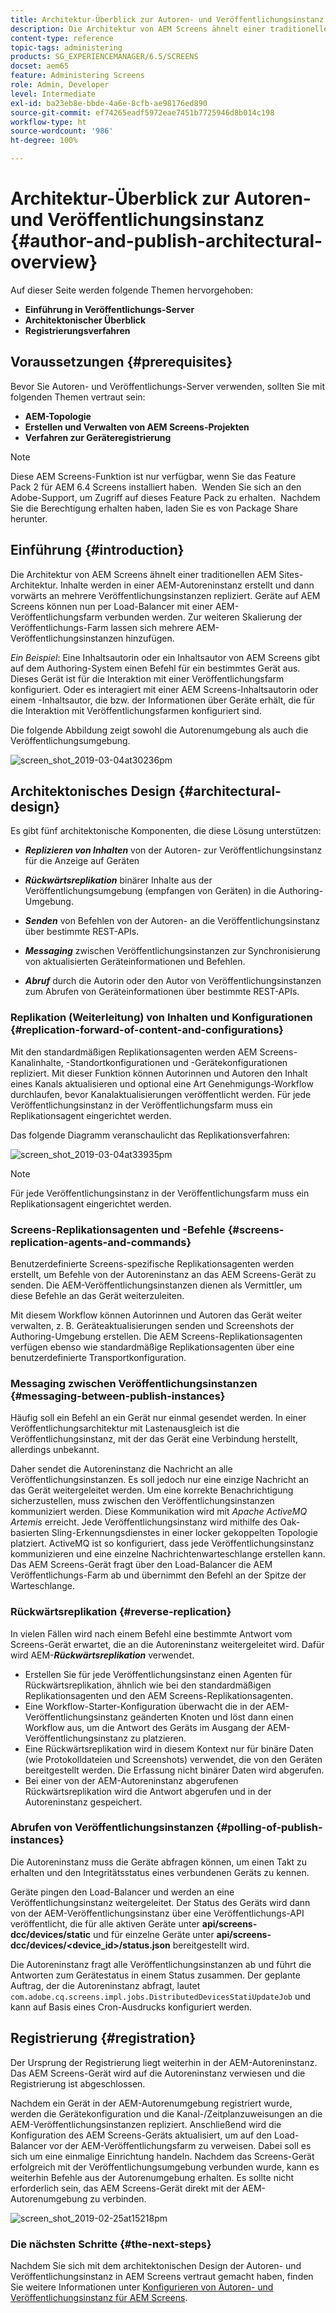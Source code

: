```yaml
---
title: Architektur-Überblick zur Autoren- und Veröffentlichungsinstanz
description: Die Architektur von AEM Screens ähnelt einer traditionellen AEM Sites-Architektur. Inhalte werden in einer AEM-Autoreninstanz erstellt und dann vorwärts an mehrere Veröffentlichungsinstanzen repliziert.
content-type: reference
topic-tags: administering
products: SG_EXPERIENCEMANAGER/6.5/SCREENS
docset: aem65
feature: Administering Screens
role: Admin, Developer
level: Intermediate
exl-id: ba23eb8e-bbde-4a6e-8cfb-ae98176ed890
source-git-commit: ef74265eadf5972eae7451b7725946d8b014c198
workflow-type: ht
source-wordcount: '986'
ht-degree: 100%

---
```


# Architektur-Überblick zur Autoren- und Veröffentlichungsinstanz {#author-and-publish-architectural-overview}

Auf dieser Seite werden folgende Themen hervorgehoben:

* **Einführung in Veröffentlichungs-Server**
* **Architektonischer Überblick**
* **Registrierungsverfahren**

## Voraussetzungen {#prerequisites}

Bevor Sie Autoren- und Veröffentlichungs-Server verwenden, sollten Sie mit folgenden Themen vertraut sein:

* **AEM-Topologie**
* **Erstellen und Verwalten von AEM Screens-Projekten**
* **Verfahren zur Geräteregistrierung**

>[!NOTE]
>
>Diese AEM Screens-Funktion ist nur verfügbar, wenn Sie das Feature Pack 2 für AEM 6.4 Screens installiert haben.  Wenden Sie sich an den Adobe-Support, um Zugriff auf dieses Feature Pack zu erhalten.  Nachdem Sie die Berechtigung erhalten haben, laden Sie es von Package Share herunter.

## Einführung {#introduction}

Die Architektur von AEM Screens ähnelt einer traditionellen AEM Sites-Architektur. Inhalte werden in einer AEM-Autoreninstanz erstellt und dann vorwärts an mehrere Veröffentlichungsinstanzen repliziert. Geräte auf AEM Screens können nun per Load-Balancer mit einer AEM-Veröffentlichungsfarm verbunden werden. Zur weiteren Skalierung der Veröffentlichungs-Farm lassen sich mehrere AEM-Veröffentlichungsinstanzen hinzufügen.

*Ein Beispiel*: Eine Inhaltsautorin oder ein Inhaltsautor von AEM Screens gibt auf dem Authoring-System einen Befehl für ein bestimmtes Gerät aus. Dieses Gerät ist für die Interaktion mit einer Veröffentlichungsfarm konfiguriert. Oder es interagiert mit einer AEM Screens-Inhaltsautorin oder einem -Inhaltsautor, die bzw. der Informationen über Geräte erhält, die für die Interaktion mit Veröffentlichungsfarmen konfiguriert sind.

Die folgende Abbildung zeigt sowohl die Autorenumgebung als auch die Veröffentlichungsumgebung.

![screen_shot_2019-03-04at30236pm](assets/screen_shot_2019-03-04at30236pm.png)

## Architektonisches Design {#architectural-design}

Es gibt fünf architektonische Komponenten, die diese Lösung unterstützen:

* ***Replizieren von Inhalten*** von der Autoren- zur Veröffentlichungsinstanz für die Anzeige auf Geräten

* ***Rückwärtsreplikation*** binärer Inhalte aus der Veröffentlichungsumgebung (empfangen von Geräten) in die Authoring-Umgebung.
* ***Senden*** von Befehlen von der Autoren- an die Veröffentlichungsinstanz über bestimmte REST-APIs.
* ***Messaging*** zwischen Veröffentlichungsinstanzen zur Synchronisierung von aktualisierten Geräteinformationen und Befehlen.
* ***Abruf*** durch die Autorin oder den Autor von Veröffentlichungsinstanzen zum Abrufen von Geräteinformationen über bestimmte REST-APIs.

### Replikation (Weiterleitung) von Inhalten und Konfigurationen {#replication-forward-of-content-and-configurations}

Mit den standardmäßigen Replikationsagenten werden AEM Screens-Kanalinhalte, -Standortkonfigurationen und -Gerätekonfigurationen repliziert. Mit dieser Funktion können Autorinnen und Autoren den Inhalt eines Kanals aktualisieren und optional eine Art Genehmigungs-Workflow durchlaufen, bevor Kanalaktualisierungen veröffentlicht werden. Für jede Veröffentlichungsinstanz in der Veröffentlichungsfarm muss ein Replikationsagent eingerichtet werden.

Das folgende Diagramm veranschaulicht das Replikationsverfahren:

![screen_shot_2019-03-04at33935pm](assets/screen_shot_2019-03-04at33935pm.png)

>[!NOTE]
>
>Für jede Veröffentlichungsinstanz in der Veröffentlichungsfarm muss ein Replikationsagent eingerichtet werden.

### Screens-Replikationsagenten und -Befehle {#screens-replication-agents-and-commands}

Benutzerdefinierte Screens-spezifische Replikationsagenten werden erstellt, um Befehle von der Autoreninstanz an das AEM Screens-Gerät zu senden. Die AEM-Veröffentlichungsinstanzen dienen als Vermittler, um diese Befehle an das Gerät weiterzuleiten.

Mit diesem Workflow können Autorinnen und Autoren das Gerät weiter verwalten, z. B. Geräteaktualisierungen senden und Screenshots der Authoring-Umgebung erstellen. Die AEM Screens-Replikationsagenten verfügen ebenso wie standardmäßige Replikationsagenten über eine benutzerdefinierte Transportkonfiguration.

### Messaging zwischen Veröffentlichungsinstanzen {#messaging-between-publish-instances}

Häufig soll ein Befehl an ein Gerät nur einmal gesendet werden. In einer Veröffentlichungsarchitektur mit Lastenausgleich ist die Veröffentlichungsinstanz, mit der das Gerät eine Verbindung herstellt, allerdings unbekannt.

Daher sendet die Autoreninstanz die Nachricht an alle Veröffentlichungsinstanzen. Es soll jedoch nur eine einzige Nachricht an das Gerät weitergeleitet werden. Um eine korrekte Benachrichtigung sicherzustellen, muss zwischen den Veröffentlichungsinstanzen kommuniziert werden. Diese Kommunikation wird mit *Apache ActiveMQ Artemis* erreicht. Jede Veröffentlichungsinstanz wird mithilfe des Oak-basierten Sling-Erkennungsdienstes in einer locker gekoppelten Topologie platziert. ActiveMQ ist so konfiguriert, dass jede Veröffentlichungsinstanz kommunizieren und eine einzelne Nachrichtenwarteschlange erstellen kann. Das AEM Screens-Gerät fragt über den Load-Balancer die AEM Veröffentlichungs-Farm ab und übernimmt den Befehl an der Spitze der Warteschlange.

### Rückwärtsreplikation {#reverse-replication}

In vielen Fällen wird nach einem Befehl eine bestimmte Antwort vom Screens-Gerät erwartet, die an die Autoreninstanz weitergeleitet wird. Dafür wird AEM-***Rückwärtsreplikation*** verwendet.

* Erstellen Sie für jede Veröffentlichungsinstanz einen Agenten für Rückwärtsreplikation, ähnlich wie bei den standardmäßigen Replikationsagenten und den AEM Screens-Replikationsagenten.
* Eine Workflow-Starter-Konfiguration überwacht die in der AEM-Veröffentlichungsinstanz geänderten Knoten und löst dann einen Workflow aus, um die Antwort des Geräts im Ausgang der AEM-Veröffentlichungsinstanz zu platzieren.
* Eine Rückwärtsreplikation wird in diesem Kontext nur für binäre Daten (wie Protokolldateien und Screenshots) verwendet, die von den Geräten bereitgestellt werden. Die Erfassung nicht binärer Daten wird abgerufen.
* Bei einer von der AEM-Autoreninstanz abgerufenen Rückwärtsreplikation wird die Antwort abgerufen und in der Autoreninstanz gespeichert.

### Abrufen von Veröffentlichungsinstanzen {#polling-of-publish-instances}

Die Autoreninstanz muss die Geräte abfragen können, um einen Takt zu erhalten und den Integritätsstatus eines verbundenen Geräts zu kennen.

Geräte pingen den Load-Balancer und werden an eine Veröffentlichungsinstanz weitergeleitet. Der Status des Geräts wird dann von der AEM-Veröffentlichungsinstanz über eine Veröffentlichungs-API veröffentlicht, die für alle aktiven Geräte unter **api/screens-dcc/devices/static** und für einzelne Geräte unter **api/screens-dcc/devices/&lt;device_id>/status.json** bereitgestellt wird.

Die Autoreninstanz fragt alle Veröffentlichungsinstanzen ab und führt die Antworten zum Gerätestatus in einem Status zusammen. Der geplante Auftrag, der die Autoreninstanz abfragt, lautet `com.adobe.cq.screens.impl.jobs.DistributedDevicesStatiUpdateJob` und kann auf Basis eines Cron-Ausdrucks konfiguriert werden.

## Registrierung {#registration}

Der Ursprung der Registrierung liegt weiterhin in der AEM-Autoreninstanz. Das AEM Screens-Gerät wird auf die Autoreninstanz verwiesen und die Registrierung ist abgeschlossen.

Nachdem ein Gerät in der AEM-Autorenumgebung registriert wurde, werden die Gerätekonfiguration und die Kanal-/Zeitplanzuweisungen an die AEM-Veröffentlichungsinstanzen repliziert. Anschließend wird die Konfiguration des AEM Screens-Geräts aktualisiert, um auf den Load-Balancer vor der AEM-Veröffentlichungsfarm zu verweisen. Dabei soll es sich um eine einmalige Einrichtung handeln. Nachdem das Screens-Gerät erfolgreich mit der Veröffentlichungsumgebung verbunden wurde, kann es weiterhin Befehle aus der Autorenumgebung erhalten. Es sollte nicht erforderlich sein, das AEM Screens-Gerät direkt mit der AEM-Autorenumgebung zu verbinden.

![screen_shot_2019-02-25at15218pm](assets/screen_shot_2019-02-25at15218pm.png)

### Die nächsten Schritte {#the-next-steps}

Nachdem Sie sich mit dem architektonischen Design der Autoren- und Veröffentlichungsinstanz in AEM Screens vertraut gemacht haben, finden Sie weitere Informationen unter [Konfigurieren von Autoren- und Veröffentlichungsinstanz für AEM Screens](author-and-publish.md).
